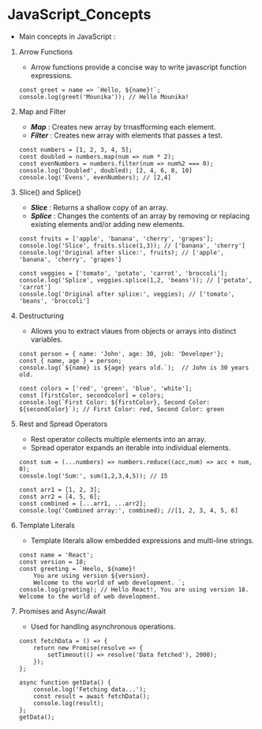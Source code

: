 # JavaScript_Concepts

- Main concepts in JavaScript : 

1. Arrow Functions
    - Arrow functions provide a concise way to write javascript function expressions.
    
    ```
    const greet = name => `Hello, ${name}!`;
    console.log(greet('Mounika')); // Hello Mounika!
    ```

2. Map and Filter
    - ***Map*** : Creates new array by trnasfforming each element.
    - ***Filter*** : Creates new array with elements that passes a test.

    ```
    const numbers = [1, 2, 3, 4, 5];
    const doubled = numbers.map(num => num * 2);
    const evenNumbers = numbers.filter(num => num%2 === 0); 
    console.log('Doubled', doubled); [2, 4, 6, 8, 10]
    console.log('Evens', evenNumbers); // [2,4]
    ```
3. Slice() and Splice()
    - ***Slice*** : Returns a shallow copy of an array.
    - ***Splice*** : Changes the contents of an array by removing or replacing existing elements and/or adding new elements.
    
    ```
    const fruits = ['apple', 'banana', 'cherry', 'grapes'];
    console.log('Slice', fruits.slice(1,3)); // ['banana', 'cherry']
    console.log('Original after slice:', fruits); // ['apple', 'banana', 'cherry', 'grapes']

    const veggies = ['tomato', 'potato', 'carrot', 'broccoli'];
    console.log('Splice', veggies.splice(1,2, 'beans')); // ['potato', 'carrot']
    console.log('Original after splice:', veggies); // ['tomato', 'beans', 'broccoli']
    ```
4. Destructuring
    - Allows you to extract vlaues from objects or arrays into distinct variables.

    ```
    const person = { name: 'John', age: 30, job: 'Developer'};
    const { name, age } = person;
    console.log(`${name} is ${age} years old.`);  // John is 30 years old.

    const colors = ['red', 'green', 'blue', 'white'];
    const [firstColor, secondcolor] = colors;
    console.log(`First Color: ${firstColor}, Second Color: ${secondColor}`); // First Color: red, Second Color: green
    ```
5. Rest and Spread Operators
    - Rest operator collects multiple elements into an array.
    - Spread operator expands an iterable into individual elements.

    ```
    const sum = (...numbers) => numbers.reduce((acc,num) => acc + num, 0);
    console.log('Sum:', sum(1,2,3,4,5)); // 15

    const arr1 = [1, 2, 3];
    const arr2 = [4, 5, 6];
    const combined = [...arr1, ...arr2];
    console.log('Combined array:', combined); //[1, 2, 3, 4, 5, 6]
    ```
6. Template Literals
    - Template literals allow embedded expressions and multi-line strings.

    ```
    const name = 'React';
    const version = 18;
    const greeting = `Heelo, ${name}!
        You are using version ${version}.
        Welcome to the world of web development. `;
    console.log(greeting); // Hello React!, You are using version 18. Welcome to the world of web development.
    ```
7. Promises and Async/Await
    - Used for handling asynchronous operations.

    ```
    const fetchData = () => {
        return new Promise(resolve => {
            setTimeout(() => resolve('Data fetched'), 2000);
        });
    };

    async function getData() {
        console.log('Fetching data...');
        const result = await fetchData();
        console.log(result);
    };
    getData();
    ```